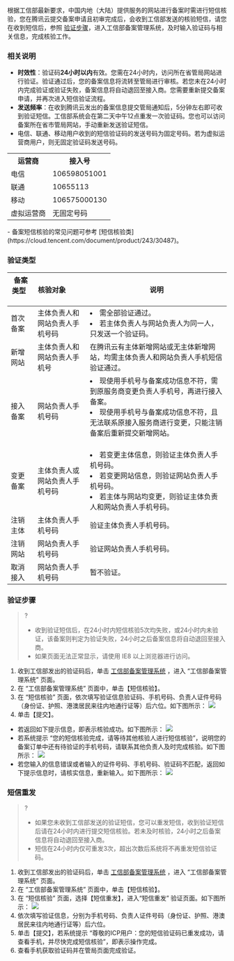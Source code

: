 根据工信部最新要求，中国内地（大陆）提供服务的网站进行备案时需进行短信核验，您在腾讯云提交备案申请且初审完成后，会收到工信部发送的核验短信，请您在收到短信后，参照 [验证步骤](#validation.step)，进入工信部备案管理系统，及时输入验证码与相关信息，完成核验工作。

### 相关说明
- **时效性**：验证码**24小时以内**有效。您需在24小时内，访问所在省管局网站进行验证。验证通过后，您的备案信息将流转至管局进行审核。若您未在24小时内完成验证或验证失败，备案信息将自动退回至接入商。您需要重新提交备案申请，并再次进入短信验证流程。
- **发送频率**：在收到腾讯云发出的备案信息提交管局通知后，5分钟左右即可收到验证短信。工信部系统会在第二天中午12点重发一次验证码。您也可以访问备案所在省市管局网站，手动重新发送验证短信。
- 电信、联通、移动用户收到的短信验证码的发送号码为固定号码。若为虚拟运营商用户，则无固定验证码发送号码。
<table>
<tr>
	<th>运营商</th>
	<th>接入号</th>
</tr>
<tr>
	<td>电信</td>
	<td>106598051001</td>
</tr>
<tr>
	<td>联通</td>
	<td>10655113</td>
</tr>
<tr>
	<td>移动</td>
	<td>106575000130</td>
</tr>
<tr>
	<td>虚拟运营商</td>
	<td>无固定号码</td>
</tr>
</table>
- 备案短信核验的常见问题可参考 [短信核验类](https://cloud.tencent.com/document/product/243/30487)。

### 验证类型

| **备案类型**       | **核验对象**          | **说明** |
| ------------- |-------------| -----|
| 首次备案  | 主体负责人和网站负责人手机号码 |<li>需全部验证通过。</li><li>若主体负责人与网站负责人为同一人，只发送一个验证码。</li>|
| 新增网站  | 主体负责人和网站负责人手机号 | 在腾讯云有主体新增网站或无主体新增网站，均需主体负责人和网站负责人手机短信验证通过。|
| 接入备案     | 网站负责人手机号码     |  <li>现使用手机号与备案成功信息不符，需到原服务商变更负责人手机号，再进行接入备案。</li> <li>现使用手机号与备案成功信息不符，且无法联系原接入服务商进行变更，只能注销备案后重新提交新增网站。</li>   |
| 变更备案 | 主体负责人或网站负责人手机号码     |<li>若变更主体信息，则验证主体负责人手机号码。</li><li>若变更网站信息，则验证网站负责人手机号码。</li><li>若主体与网站均变更，则验证主体负责人和网站负责人手机号码。</li>|
| 注销主体 | 主体负责人手机号码      | 验证主体负责人手机号码。 |
| 注销网站 |网站负责人手机号码    | 验证网站负责人手机号码。 |
| 取消接入 | 网站负责人手机号码 | 暂不验证。 |

<span id="validation.step"></span>
### 验证步骤
>?
>- 收到验证短信后，在24小时内短信核验5次均失败，或24小时内未验证，该备案则判定为验证失败，24小时之后备案信息将自动退回至接入商。
>- 如果页面无法正常显示，请使用 IE8 以上浏览器进行访问。
>
1. 收到工信部发出的验证码后，单击 [工信部备案管理系统](https://beian.miit.gov.cn/#/Integrated/index) ，进入 “工信部备案管理系统” 页面。
2. 在 “工信部备案管理系统” 页面中，单击【短信核验】。
3. 在 “短信核验” 页面，依次填写验证信息验证码、手机号码、负责人证件号码（身份证、护照、港澳居民来往内地通行证等）后六位。如下图所示：
![](https://main.qcloudimg.com/raw/558f50af23fa39fce23c6d785da1db6f.png)
4. 单击【提交】。
 - 若返回如下提示信息，即表示核验成功。如下图所示：
![](https://main.qcloudimg.com/raw/6b4e036acd367cdddb558332450d56e5.jpg)
 - 若系统提示 “您的短信核验完成，请等待其他核验人进行短信核验”，说明您的备案订单中还有待验证的手机号码，请联系其他负责人及时完成核验。如下图所示：
![](https://main.qcloudimg.com/raw/51aa18f80a6a6a3615a40b68c00c89d6.png)
 - 若您输入的信息错误或者输入的证件号码、手机号码、验证码不匹配，返回如下提示信息时，请核实信息，重新输入。如下图所示：
![](https://main.qcloudimg.com/raw/75ae43dc3e11852725491db897974a13.png)


### 短信重发
>?
>- 如果您未收到工信部发送的验证短信，您可以重发短信，收到验证短信后请在24小时内进行提交短信核验。若未及时核验，24小时之后备案信息将自动退回至接入商。
>- 短信在24小时内仅可重发3次，超出次数后系统将不再重发短信验证码。
>
1. 收到工信部发出的验证码后，单击 [工信部备案管理系统](https://beian.miit.gov.cn/#/Integrated/index) ，进入 “工信部备案管理系统” 页面。
2. 在 “工信部备案管理系统” 页面中，单击【短信核验】。
3. 在 “短信核验” 页面，选择【短信重发】，进入“短信重发” 验证页面。如下图所示：
![](https://main.qcloudimg.com/raw/dd017972efa35049905d0faf51219ae5.png)
4. 依次填写验证信息，分别为手机号码、负责人证件号码（身份证、护照、港澳居民来往内地通行证等）后六位。
5. 单击【提交】，若系统提示 “尊敬的ICP用户：您的短信验证码已重发成功，请查看手机，并尽快完成短信核验”，即表示操作完成。
6. 查看手机获取验证码并在管局页面完成验证。  




